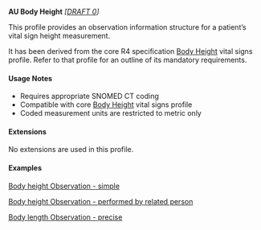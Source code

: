 **AU Body Height** *[[DRAFT 0](guidance.html)]*

This profile provides an observation information structure for a patient’s vital sign height measurement.

It has been derived from the core R4 specification [Body Height](http://hl7.org/fhir/StructureDefinition/bodyheight) vital signs profile. 
Refer to that profile for an outline of its mandatory requirements.


#### Usage Notes
* Requires appropriate SNOMED CT coding
* Compatible with core [Body Height](http://hl7.org/fhir/StructureDefinition/bodyheight) vital signs profile
* Coded measurement units are restricted to metric only


#### Extensions

No extensions are used in this profile.


#### Examples

[Body height Observation - simple](Observation-bodyheight-example0.html)

[Body height Observation - performed by related person](Observation-bodyheight-example1.html)

[Body length Observation - precise](Observation-bodyheight-example2.html)
